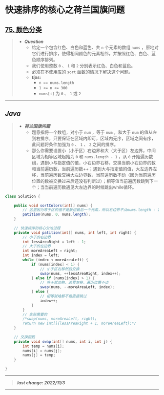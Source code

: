 # 快速排序的核心之荷兰国旗问题

## [75. 颜色分类](https://leetcode.cn/problems/sort-colors/)

> - ***Question***
>   - 给定一个包含红色、白色和蓝色、共 `n` 个元素的数组 `nums` ，原地对它们进行排序，使得相同颜色的元素相邻，并按照红色、白色、蓝色顺序排列。
>   - 我们使用整数 `0` 、 `1` 和 `2` 分别表示红色、白色和蓝色。
>   - 必须在不使用库的 `sort` 函数的情况下解决这个问题。
>   - ***tips:***
>     - `n == nums.length`
>     - `1 <= n <= 300`
>     - `nums[i]` 为 `0` 、 `1` 或  `2`

---

## *Java*

> - ***荷兰国旗问题***
>   - 题意指将一个数组，对小于 `num` ，等于 `num` ，和大于 `num` 的值从左到右排序，只要保证在区域内即可，区域内无序，区域之间有序，此问题将条件加强为 `0` 、 `1` 、 `2` 之间的排序。
>   - 那么你需要设置小（小于区）右边界和大（大于区）左边界，中间区域为相等区域起始为 `0` 和 `nums.length - 1` ，从 `0` 开始遍历数组，遇到小与指定值的值，小右边界右移，交换当前小右边界的数和当前遍历数，当前遍历数++；遇到大与指定值的值，大左边界左移，当前遍历数交换大左边界数，当前遍历数不动（因为当前遍历位置的数被交换过来后还没有判断过）；相等值当前遍历数跳到下一个；当当前遍历数遇见大左边界的时候跳出while循环。

```java
class Solution {
    
    public void sortColors(int[] nums) {
        // 这里因为等于区的值不是数组最后一个元素，所以右边界不从nums.length - 1开始
        patition(nums, 0, nums.length);
    }
    
    // 快速排序的核心分治过程
    private void patition(int[] nums, int left, int right) {
        // 小于的右边界
        int lessAreaRight = left - 1;
        // 大于的左边界
        int moreAreaLeft = right;
        int index = left;
        while (index < moreAreaLeft) {
            if (nums[index] < 1) {
                // 小于区右移然后交换
                swap(nums, ++lessAreaRight, index++);
            } else if (nums[index] > 1) {
                // 等于就交换，边界左移，遍历位置不动
                swap(nums, --moreAreaLeft, index);
            } else {
                // 相等就啥都不做直接跳过
                index++;
            }
        }
        // 实际需要的
        /*swap(nums, moreAreaLeft, right);
        return new int[]{lessAreaRight + 1, moreAreaLeft};*/
    }
    
    // 交换函数
    private void swap(int[] nums, int i, int j) {
        int temp = nums[i];
        nums[i] = nums[j];
        nums[j] = temp;
    }
    
}
```

---

> ***last change: 2022/11/3***

---
